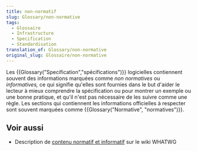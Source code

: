 ```yaml
---
title: non-normatif
slug: Glossary/non-normative
tags:
  - Glossaire
  - Infrastructure
  - Specification
  - Standardisation
translation_of: Glossary/non-normative
original_slug: Glossaire/non-normative
---
```


Les {{Glossary("Specification","spécifications")}} logicielles contiennent souvent des informations marquées comme _non normatives_ ou _informatives,_ ce qui signifie qu'elles sont fournies dans le but d'aider le lecteur à mieux comprendre la spécification ou pour montrer un exemple ou une bonne pratique, et qu'il n'est pas nécessaire de les suivre comme une règle. Les sections qui contiennent les informations officielles à respecter sont souvent marquées comme {{Glossary("Normative", "normatives")}}.

## Voir aussi

- Description de [contenu normatif et informatif](https://wiki.whatwg.org/wiki/Specs/howto#Content) sur le wiki WHATWG
